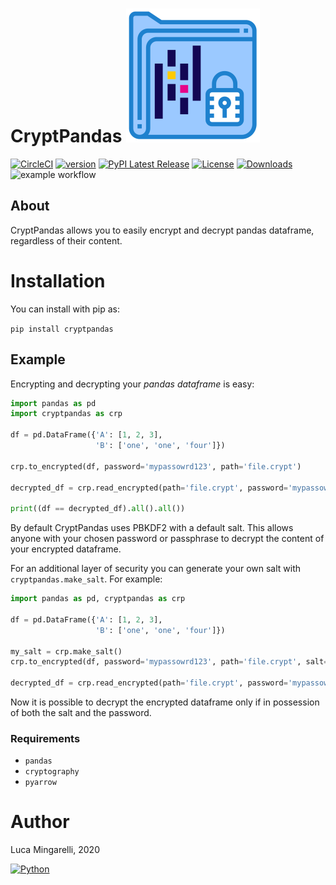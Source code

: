 # CryptPandas ![](https://raw.githubusercontent.com/LucaMingarelli/CryptPandas/master/cryptpandas/res/encrypted.svg)

[![CircleCI](https://circleci.com/gh/LucaMingarelli/CryptPandas.svg?style=svg&circle-token=23ad3dc02a697420107b82330e00b944f9ea53ed)](https://app.circleci.com/pipelines/github/LucaMingarelli/CryptPandas)
[![version](https://img.shields.io/badge/version-0.1.1-success.svg)](#)
[![PyPI Latest Release](https://img.shields.io/pypi/v/CryptPandas.svg)](https://pypi.org/project/CryptPandas/)
[![License](https://img.shields.io/pypi/l/CryptPandas.svg)](https://github.com/LucaMingarelli/CryptPandas/blob/master/LICENSE.txt)
[![Downloads](https://static.pepy.tech/personalized-badge/cryptpandas?period=total&units=international_system&left_color=grey&right_color=blue&left_text=Downloads)](https://pepy.tech/project/cryptpandas)
![example workflow](https://github.com/lucamingarelli/CryptPandas/actions/workflows/build-and-test.yml/badge.svg)


## About

CryptPandas allows you to easily encrypt and decrypt pandas dataframe, regardless of their content.

# Installation
You can install with pip as:

`pip install cryptpandas`

## Example

Encrypting and decrypting your *pandas dataframe* is easy:

```python
import pandas as pd
import cryptpandas as crp

df = pd.DataFrame({'A': [1, 2, 3],
                   'B': ['one', 'one', 'four']})

crp.to_encrypted(df, password='mypassowrd123', path='file.crypt')

decrypted_df = crp.read_encrypted(path='file.crypt', password='mypassowrd123')

print((df == decrypted_df).all().all())
```

By default CryptPandas uses PBKDF2 with a default salt. 
This allows anyone with your chosen password or passphrase to decrypt the content of your encrypted dataframe.

For an additional layer of security you can generate your own salt with `cryptpandas.make_salt`.
For example:

```python
import pandas as pd, cryptpandas as crp

df = pd.DataFrame({'A': [1, 2, 3],
                   'B': ['one', 'one', 'four']})

my_salt = crp.make_salt()
crp.to_encrypted(df, password='mypassowrd123', path='file.crypt', salt=my_salt)

decrypted_df = crp.read_encrypted(path='file.crypt', password='mypassowrd123', salt=my_salt)
```
Now it is possible to decrypt the encrypted dataframe only if in possession of both the salt and the password. 


### Requirements
- `pandas`
- `cryptography`
- `pyarrow`

# Author
Luca Mingarelli, 2020

[![Python](https://img.shields.io/static/v1?label=made%20with&message=Python&color=blue&style=for-the-badge&logo=Python&logoColor=white)](#)

